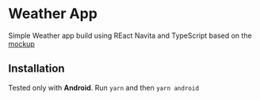 # Weather App

Simple Weather app build using REact Navita and TypeScript based on the [mockup](https://www.uplabs.com/posts/weather-app-244f14ad-518c-4244-bc75-05015676171a)

## Installation

Tested only with **Android**. Run `yarn` and then `yarn android`
